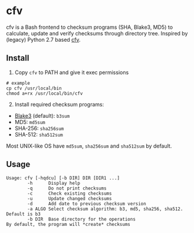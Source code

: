 # cfv

cfv is a Bash frontend to checksum programs (SHA, Blake3, MD5) to calculate, update and verify checksums through directory tree. Inspired by (legacy) Python 2.7 based [cfv](https://github.com/cfv-project/cfv). 

## Install

1. Copy `cfv` to PATH and give it exec permissions

```
# example
cp cfv /usr/local/bin
chmod a+rx /usr/local/bin/cfv
```

2. Install required checksum programs:

* [Blake3](https://github.com/BLAKE3-team/BLAKE3) (default): `b3sum`
* MD5: `md5sum`
* SHA-256: `sha256sum`
* SHA-512: `sha512sum`

Most UNIX-like OS have `md5sum`, `sha256sum` and `sha512sum` by default. 

## Usage

```
Usage: cfv [-hqdcu] [-b DIR] DIR [DIR1 ...]
        -h      Display help
        -q      Do not print checksums
        -c      Check existing checksums
        -u      Update changed checksums
        -d      Add date to previous checksum version
        -a ALGO Select checksum algorithm: b3, md5, sha256, sha512. Default is b3
        -b DIR  Base directory for the operations
By default, the program will *create* checksums
```
